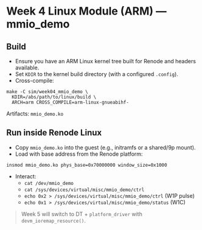 # Week 4 Linux Module (ARM) — mmio_demo

## Build
- Ensure you have an ARM Linux kernel tree built for Renode and headers available.
- Set `KDIR` to the kernel build directory (with a configured `.config`).
- Cross-compile:

```
make -C sim/week04_mmio_demo \
  KDIR=/abs/path/to/linux/build \
  ARCH=arm CROSS_COMPILE=arm-linux-gnueabihf-
```

Artifacts: `mmio_demo.ko`

## Run inside Renode Linux
- Copy `mmio_demo.ko` into the guest (e.g., initramfs or a shared/9p mount).
- Load with base address from the Renode platform:

```
insmod mmio_demo.ko phys_base=0x70000000 window_size=0x1000
```

- Interact:
  - `cat /dev/mmio_demo`
  - `cat /sys/devices/virtual/misc/mmio_demo/ctrl`
  - `echo 0x2 > /sys/devices/virtual/misc/mmio_demo/ctrl` (W1P pulse)
  - `echo 0x1 > /sys/devices/virtual/misc/mmio_demo/status` (W1C)

> Week 5 will switch to DT + `platform_driver` with `devm_ioremap_resource()`.

